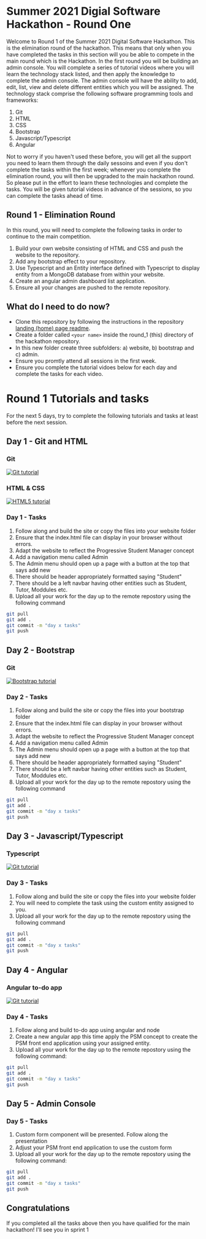 # Summer 2021 Digial Software Hackathon - Round One
Welcome to Round 1 of the Summer 2021 Digital Software Hackathon.  This is the elimination round of the hackathon.  This means that only when you have completed the tasks in this section will you be able to compete in the main round which is the Hackathon.  In the first round you will be building an admin console. You will complete a series of tutorial videos where you will learn the technology stack listed, and then apply the knowledge to complete the admin console.  The admin console will have the ability to add, edit, list, view and delete different entities which you will be assigned.  The technology stack comprise the following software programming tools and frameworks:
1. Git
2. HTML
3. CSS
4. Bootstrap
5. Javascript/Typescript
6. Angular

Not to worry if you haven't used these before, you will get all the support you need to learn them through the daily sessoins and even if you don't complete the tasks within the first week; whenever you complete the elimination round, you will then be upgraded to the main hackathon round.  So please put in the effort to learn these technologies and complete the tasks.  You will be given tutorial videos in advance of the sessions, so you can complete the tasks ahead of time.

## Round 1 - Elimination Round

In this round, you will need to complete the following tasks in order to continue to the main competition.
1. Build your own website consisting of HTML and CSS and push the website to the repository.
1. Add any bootstrap effect to your repository.
1. Use Typescript and an Entity interface defined with Typescript to display entity from a MongoDB database from within your website.
1. Create an angular admin dashboard list application.
1. Ensure all your changes are pushed to the remote repository.

## What do I need to do now? 
- Clone this repository by following the instructions in the repository [landing (home) page readme](https://github.com/JohnAPedagogy/ProgressiveStudentHackathon#setup-git-and-download-this-repository).
- Create a folder called `<your name>` inside the round_1 (this) directory of the hackathon repository.  
- In this new folder create three subfolders:  a) website, b) bootstrap and c) admin.
- Ensure you promtly attend all sessions in the first week.
- Ensure you complete the tutorial vidoes below for each day and complete the tasks for each video.

# Round 1 Tutorials and tasks
For the next 5 days, try to complete the following tutorials and tasks at least before the next session.

## Day 1 - Git and HTML
### Git
[![Git tutorial](https://img.youtube.com/vi/HkdAHXoRtos/0.jpg)](https://www.youtube.com/watch?v=HkdAHXoRtos)
### HTML & CSS
[![HTML5 tutorial](https://img.youtube.com/vi/Wm6CUkswsNw/0.jpg)](https://www.youtube.com/watch?v=Wm6CUkswsNw)
### Day 1 - Tasks
1. Follow along and build the site or copy the files into your website folder
2. Ensure that the index.html file can display in your browser without errors.
3. Adapt the website to reflect the Progressive Student Manager concept
4. Add a navigation menu called Admin
5. The Admin menu should open up a page with a button at the top that says add new
6. There should be header appropriately formatted saying "Student"
7. There should be a left navbar having other entities such as Student, Tutor, Moddules etc.
8. Upload all your work for  the day up to the remote repostory using the following command 
  ```bash
  git pull 
  git add . 
  git commit -m "day x tasks" 
  git push
  ```  

## Day 2 - Bootstrap
### Git
[![Bootstrap tutorial](https://img.youtube.com/vi/4sosXZsdy-s/0.jpg)](https://www.youtube.com/watch?v=4sosXZsdy-s)
### Day 2 - Tasks
1. Follow along and build the site or copy the files into your bootstrap folder
2. Ensure that the index.html file can display in your browser without errors.
3. Adapt the website to reflect the Progressive Student Manager concept
4. Add a navigation menu called Admin
5. The Admin menu should open up a page with a button at the top that says add new
6. There should be header appropriately formatted saying "Student"
7. There should be a left navbar having other entities such as Student, Tutor, Moddules etc.
8. Upload all your work for  the day up to the remote repostory using the following command 
  ```bash
  git pull 
  git add . 
  git commit -m "day x tasks" 
  git push
  ``` 
## Day 3 - Javascript/Typescript
### Typescript
[![Git tutorial](https://img.youtube.com/vi/NjN00cM18Z4/0.jpg)](https://www.youtube.com/watch?v=NjN00cM18Z4)
### Day 3 - Tasks
1. Follow along and build the site or copy the files into your website folder
2. You will need to complete the task using the custom entity assigned to you.
3. Upload all your work for  the day up to the remote repostory using the following command  
  ```bash
  git pull 
  git add . 
  git commit -m "day x tasks" 
  git push
  ``` 

## Day 4 - Angular
### Angular to-do app
[![Git tutorial](https://img.youtube.com/vi/_TLhUCjY9iA/0.jpg)](https://www.youtube.com/watch?v=_TLhUCjY9iA)
### Day 4 - Tasks
1. Follow along and build to-do app using angular and node
2. Create a new angular app this time apply the PSM concept to create the PSM front end application using your assigned entity.
3. Upload all your work for  the day up to the remote repostory using the following command:  
  ```bash
  git pull 
  git add . 
  git commit -m "day x tasks" 
  git push
  ``` 

## Day 5 - Admin Console
### Day 5 - Tasks
1. Custom form component will be presented. Follow along the presentation
2. Adjust your PSM front end application to use the custom form
3. Upload all your work for  the day up to the remote repostory using the following command: 
  ```bash
  git pull 
  git add . 
  git commit -m "day x tasks" 
  git push
  ``` 

## Congratulations
If you completed all the tasks above then you have qualified for the main hackathon!  I'll see you in sprint 1
